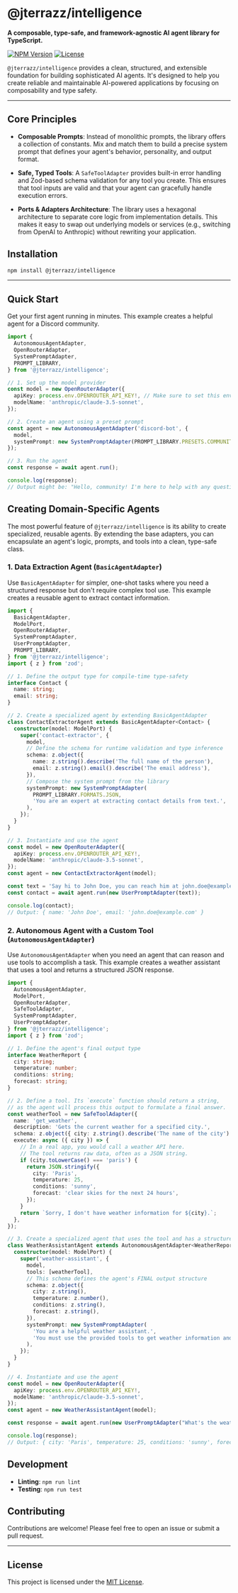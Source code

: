 # @jterrazz/intelligence

**A composable, type-safe, and framework-agnostic AI agent library for TypeScript.**

[![NPM Version](https://img.shields.io/npm/v/@jterrazz/intelligence.svg)](https://www.npmjs.com/package/@jterrazz/intelligence)
[![License](https://img.shields.io/npm/l/@jterrazz/intelligence.svg)](./LICENSE)

`@jterrazz/intelligence` provides a clean, structured, and extensible foundation for building sophisticated AI agents. It's designed to help you create reliable and maintainable AI-powered applications by focusing on composability and type safety.

---

## Core Principles

- **Composable Prompts**: Instead of monolithic prompts, the library offers a collection of constants. Mix and match them to build a precise system prompt that defines your agent's behavior, personality, and output format.

- **Safe, Typed Tools**: A `SafeToolAdapter` provides built-in error handling and Zod-based schema validation for any tool you create. This ensures that tool inputs are valid and that your agent can gracefully handle execution errors.

- **Ports & Adapters Architecture**: The library uses a hexagonal architecture to separate core logic from implementation details. This makes it easy to swap out underlying models or services (e.g., switching from OpenAI to Anthropic) without rewriting your application.

## Installation

```bash
npm install @jterrazz/intelligence
```

---

## Quick Start

Get your first agent running in minutes. This example creates a helpful agent for a Discord community.

```typescript
import {
  AutonomousAgentAdapter,
  OpenRouterAdapter,
  SystemPromptAdapter,
  PROMPT_LIBRARY,
} from '@jterrazz/intelligence';

// 1. Set up the model provider
const model = new OpenRouterAdapter({
  apiKey: process.env.OPENROUTER_API_KEY!, // Make sure to set this environment variable
  modelName: 'anthropic/claude-3.5-sonnet',
});

// 2. Create an agent using a preset prompt
const agent = new AutonomousAgentAdapter('discord-bot', {
  model,
  systemPrompt: new SystemPromptAdapter(PROMPT_LIBRARY.PRESETS.COMMUNITY_ANIMATOR),
});

// 3. Run the agent
const response = await agent.run();

console.log(response);
// Output might be: "Hello, community! I'm here to help with any questions and keep the good vibes flowing. What's on your mind today?"
```

## Creating Domain-Specific Agents

The most powerful feature of `@jterrazz/intelligence` is its ability to create specialized, reusable agents. By extending the base adapters, you can encapsulate an agent's logic, prompts, and tools into a clean, type-safe class.

### 1. Data Extraction Agent (`BasicAgentAdapter`)

Use `BasicAgentAdapter` for simpler, one-shot tasks where you need a structured response but don't require complex tool use. This example creates a reusable agent to extract contact information.

```typescript
import {
  BasicAgentAdapter,
  ModelPort,
  OpenRouterAdapter,
  SystemPromptAdapter,
  UserPromptAdapter,
  PROMPT_LIBRARY,
} from '@jterrazz/intelligence';
import { z } from 'zod';

// 1. Define the output type for compile-time type-safety
interface Contact {
  name: string;
  email: string;
}

// 2. Create a specialized agent by extending BasicAgentAdapter
class ContactExtractorAgent extends BasicAgentAdapter<Contact> {
  constructor(model: ModelPort) {
    super('contact-extractor', {
      model,
      // Define the schema for runtime validation and type inference
      schema: z.object({
        name: z.string().describe('The full name of the person'),
        email: z.string().email().describe('The email address'),
      }),
      // Compose the system prompt from the library
      systemPrompt: new SystemPromptAdapter(
        PROMPT_LIBRARY.FORMATS.JSON,
        'You are an expert at extracting contact details from text.',
      ),
    });
  }
}

// 3. Instantiate and use the agent
const model = new OpenRouterAdapter({
  apiKey: process.env.OPENROUTER_API_KEY!,
  modelName: 'anthropic/claude-3.5-sonnet',
});
const agent = new ContactExtractorAgent(model);

const text = 'Say hi to John Doe, you can reach him at john.doe@example.com.';
const contact = await agent.run(new UserPromptAdapter(text));

console.log(contact);
// Output: { name: 'John Doe', email: 'john.doe@example.com' }
```

### 2. Autonomous Agent with a Custom Tool (`AutonomousAgentAdapter`)

Use `AutonomousAgentAdapter` when you need an agent that can reason and use tools to accomplish a task. This example creates a weather assistant that uses a tool and returns a structured JSON response.

```typescript
import {
  AutonomousAgentAdapter,
  ModelPort,
  OpenRouterAdapter,
  SafeToolAdapter,
  SystemPromptAdapter,
  UserPromptAdapter,
} from '@jterrazz/intelligence';
import { z } from 'zod';

// 1. Define the agent's final output type
interface WeatherReport {
  city: string;
  temperature: number;
  conditions: string;
  forecast: string;
}

// 2. Define a tool. Its `execute` function should return a string,
// as the agent will process this output to formulate a final answer.
const weatherTool = new SafeToolAdapter({
  name: 'get_weather',
  description: 'Gets the current weather for a specified city.',
  schema: z.object({ city: z.string().describe('The name of the city') }),
  execute: async ({ city }) => {
    // In a real app, you would call a weather API here.
    // The tool returns raw data, often as a JSON string.
    if (city.toLowerCase() === 'paris') {
      return JSON.stringify({
        city: 'Paris',
        temperature: 25,
        conditions: 'sunny',
        forecast: 'clear skies for the next 24 hours',
      });
    }
    return `Sorry, I don't have weather information for ${city}.`;
  },
});

// 3. Create a specialized agent that uses the tool and has a structured output
class WeatherAssistantAgent extends AutonomousAgentAdapter<WeatherReport> {
  constructor(model: ModelPort) {
    super('weather-assistant', {
      model,
      tools: [weatherTool],
      // This schema defines the agent's FINAL output structure
      schema: z.object({
        city: z.string(),
        temperature: z.number(),
        conditions: z.string(),
        forecast: z.string(),
      }),
      systemPrompt: new SystemPromptAdapter(
        'You are a helpful weather assistant.',
        'You must use the provided tools to get weather information and then respond with a structured JSON object.',
      ),
    });
  }
}

// 4. Instantiate and use the agent
const model = new OpenRouterAdapter({
  apiKey: process.env.OPENROUTER_API_KEY!,
  modelName: 'anthropic/claude-3.5-sonnet',
});
const agent = new WeatherAssistantAgent(model);

const response = await agent.run(new UserPromptAdapter("What's the weather like in Paris?"));

console.log(response);
// Output: { city: 'Paris', temperature: 25, conditions: 'sunny', forecast: 'clear skies for the next 24 hours' }
```

## Development

- **Linting**: `npm run lint`
- **Testing**: `npm run test`

## Contributing

Contributions are welcome! Please feel free to open an issue or submit a pull request.

---

## License

This project is licensed under the [MIT License](./LICENSE).
